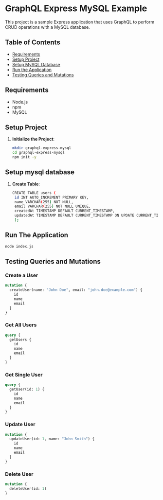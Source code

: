 # GraphQL Express MySQL Example

This project is a sample Express application that uses GraphQL to perform CRUD operations with a MySQL database.

## Table of Contents
- [Requirements](#requirements)
- [Setup Project](#setup-project)
- [Setup MySQL Database](#setup-mysql-database)
- [Run the Application](#run-the-application)
- [Testing Queries and Mutations](#testing-queries-and-mutations)

## Requirements

- Node.js
- npm
- MySQL

## Setup Project

1. **Initialize the Project**:
   ```bash
   mkdir graphql-express-mysql
   cd graphql-express-mysql
   npm init -y
   ```

## Setup mysql database

1. **Create Table**:
   ```bash
   CREATE TABLE users (
    id INT AUTO_INCREMENT PRIMARY KEY,
    name VARCHAR(255) NOT NULL,
    email VARCHAR(255) NOT NULL UNIQUE,
    createdAt TIMESTAMP DEFAULT CURRENT_TIMESTAMP,
    updatedAt TIMESTAMP DEFAULT CURRENT_TIMESTAMP ON UPDATE CURRENT_TIMESTAMP
    );

## Run The Application

   ```bash
   node index.js
   ```

## Testing Queries and Mutations

### Create a User

```graphql
mutation {
  createUser(name: "John Doe", email: "john.doe@example.com") {
    id
    name
    email
  }
}
```
### Get All Users

```graphql
query {
  getUsers {
    id
    name
    email
  }
}
```

### Get Single User

```graphql
query {
  getUser(id: 1) {
    id
    name
    email
  }
}
```

### Update User

```graphql
mutation {
  updateUser(id: 1, name: "John Smith") {
    id
    name
    email
  }
}
```

### Delete User

```graphql
mutation {
  deleteUser(id: 1)
}
```

